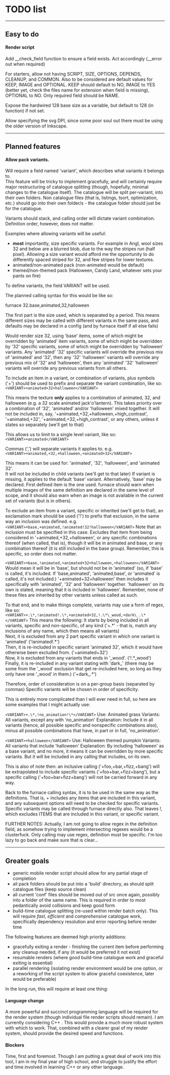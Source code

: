 # TODO list

***
## Easy to do
#### Render script
Add \_\_check\_field function to ensure a field exists. Act accordingly (\_\_error out when required)  

For starters, allow not having SCRIPT, SIZE, OPTIONS, DEPENDS, CLEANUP, and COMMON.
Also to be considered are default values for KEEP, IMAGE and OPTIONAL.
KEEP should default to NO, IMAGE to YES (better yet, check the files name for extension when field is missing), OPTIONAL to NO.
Only required field should be NAME.  

Expose the hardwired 128 base size as a variable, but default to 128 (in function) if not set.  

Allow specifying the svg DPI, since some poor soul out there must be using the older version of Inkscape.  

***

## Planned features
#### Allow pack variants. 
Will require a field named 'variant', which describes what variants it belongs to.  
This feature will be tricky to implement gracefully, and will certainly require major restructuring of catalogue splitting (though, hopefully, minimal changes to the catalogue itself). The catalogue will be split per-variant, into their own folders. Non catalogue files (that is, listings, tsort, optimization, etc.) should go into their own folder/s - the catalogue folder should just be for the catalogue.  

Variants should stack, and calling order will dictate variant combination. Definition order, however, does not matter.

Examples where allowing variants will be useful:  
* **most** importantly, size specific variants. For example in Angl, wool sizes 32 and below are a blurred blob, due to the way the stripes run (half pixel). Allowing a size variant would afford me the opportunity to do differently spaced striped for 32, and few stripes for lower textures.
* animated/non-animated pack (non-animated would be default)
* themed/non-themed pack (Halloween, Candy Land, whatever sets your pants on fire)

To define variants, the field VARIANT will be used.

The planned calling syntax for this would be like so:

furnace 32.base,animated,32,halloween

The first part is the size used, which is separated by a period. This means different sizes may be called with different variants in the same pass, and defaults may be declared in a config (and by furnace itself if all else fails)

Would render size 32, using 'base' items, some of which might be overridden by 'animated' item variants, some of which might be overridden by '32' specific variants, some of which might be overridden by 'halloween' variants. Any 'animated' '32' specific variants will override the previous mix of 'animated' and '32', then any '32' 'halloween' variants will override any previous mix of '32' and 'halloween', then any 'animated' '32' 'halloween' variants will override any previous variants from all others.

To include an item in a variant, or combination of variants, plus symbols ('+') should be used to prefix and separate the variant combination, like so:  
```<VARIANT>+animated+32+halloween</VARIANT>```

This means the texture **only** applies to a combination of animated, 32, and halloween (e.g. a 32 scale animated jack'o'lantern). This takes priority over a combination of '32', 'animated' and/or 'halloween' mixed together. It will not be included in, say, '+animated,+32,+halloween,+high\_contrast', '+animated,+32', '+animated,+32,+high_contrast', or any others, unless it states so separately (we'll get to that)

This allows us to limit to a single level variant, like so:  
```<VARIANT>+animated</VARIANT>```

Commas (',') will separate variants it applies to. e.g.  
```<VARIANT>+animated,+32,+halloween,+animated+32</VARIANT>```

This means it can be used for: 'animated', '32', 'halloween', and 'animated 32'.  
It will not be included in child variants (we'll get to that later)
If variant is missing, it applies to the default 'base' variant. Alternatively, 'base' may be declared. First defined item is the one used. furnace should warn when multiple images of the same definition are declared in the same level of scope, and it should also warn when an image is not available in the current set of variants (but is in others).

To exclude an item from a variant, specific or inherited (we'll get to that), an exclamation mark should be used ('!') to prefix that exclusion, in the same way an inclusion was defined. e.g.  
```<VARIANT>+base,+animated,!animated!32!halloween</VARIANT>```
Note that an inclusion must be specified in this case.
Excludes that item from being considered in '+animated,+32,+halloween', or any specific combinations thereof (when called, that is), though it will be in animated and base, or any combination thereof (it is still included in the base group). Remember, this is specific, so order does not matter.

```<VARIANT>+base,!animated,+animated+32+halloween,+halloween</VARIANT>```
Would mean it will be in 'base', but should not be in 'animated' (so, if 'base' is called, it's included. If 'base,animated', 'animated,base', or 'animated' is called, it's not included.)
'+animated+32+halloween' then includes it specifically with 'animated', '32' and 'halloween' together. 'halloween' on its own is stated, meaning that it is included in 'halloween'. Remember, none of these files are inherited by other variants unless called as such.

To that end, and to make things complete, variants may use a form of regex, like so:  
```<VARIANT>+.\*,!animated!.\*,+animated+32,!.\*\_wood,+dark\_.\*</VARIANT>```
This means the following:
It starts by being included in all variants, specific and non-specific, of any kind ('+.\*' - that is, match any inclusions of any name, which then means all variants)  
Next, it is excluded from any 2 part specific variant in which one variant is 'animated' ('!animated!.\*')  
Then, it is re-included in specific variant 'animated 32', which it would have otherwise been excluded from. ('+animated+32')  
Now, it is excluded from any variants that ends in '\_wood'. ('!.\*\_wood')  
Finally, it is re-included in any variant stating with 'dark\_' (there may be some from the '\_wood' exclusion that get re-included here, so long as they only have one '\_wood' in them.) ('+dark\_.\*')  

Therefore, order of consideration is on a per-group basis (separated by commas)
Specific variants will be chosen in order of specificity.

This is entirely more complicated than I will ever need in full, so here are some examples that I might actually use:  

```<VARIANT>+.\*,!no_animation!\*</VARIANT>```
Use: Animated grass
Variants: All variants, except any with 'no_animation'
Explanation: Include it in all variants (hence, all possible specific and nonspecific combinations also), minus all possible combinations that have, in part or in full, 'no_animation'.

```<VARIANT>+halloween</VARIANT>```
Use: Halloween themed pumpkin
Variants: All variants that include 'halloween'
Explanation: By including 'halloween' as a base variant, and no more, it means it can be overridden by more specific variants. But it will be included in any calling that includes, on its own.

This is also of note then: an inclusive calling ('+foo,+bar,+fizz,+bang') will be extrapolated to include specific variants ('+foo+bar,+fizz+bang'), but a specific calling ('+foo+bar+fizz+bang') will not be carried forward in any way.

Back to the furnace calling syntax, it is to be used in the same way as the definitions. That is, + includes any items that are included in this variant, and any subsequent options will need to be checked for specific variants. Specific variants may be called through furnace directly also. That leaves !, which excludes ITEMS that are included in this variant, or specific variant.

FURTHER NOTES:
Actually, I am not going to allow regex in the definition field, as somehow trying to implement intersecting regexes would be a clusterfuck. Only calling may use regex, definition must be specific. I'm too lazy to go back and make sure that is clear...

***

## Greater goals
* generic mobile render script should allow for any partial stage of completion
* all pack folders should be put into a 'build' directory, as should split catalogue files (keep source clean)
* all current 'conf' files should be moved out of src once again, possibly into a folder of the same name. This is required in order to most pedantically avoid collisions and keep good form
* build-time catalogue splitting (re-used within render batch only). This will require *fast*, *efficient* and *comprehensive* catalogue work, specifically dependency resolution and error reporting before render time

The following features are deemed high priority additions:
* gracefully exiting a render - finishing the current item before performing any cleanup needed, if any (it would be preferred it not exist)
* resumable renders (where good build-time catalogue work and graceful exiting is essential)
* parallel rendering (isolating render environment would be one option, or a reworking of the script system to allow graceful coexistence, later would be preferable)

In the long run, this will require at least one thing:
#### Language change
A more powerful and succinct programming language will be required for the render system (though individual file render scripts should remain). I am currently considering C++ . This would provide a much more robust system with which to work. That, combined with a clearer goal of my render system, should provide the desired speed and functions.

#### Blockers
Time, first and foremost. Though I am putting a great deal of work into this tool, I am in my final year of high school, and struggle to justify the effort and time involved in learning C++ or any other language. 
